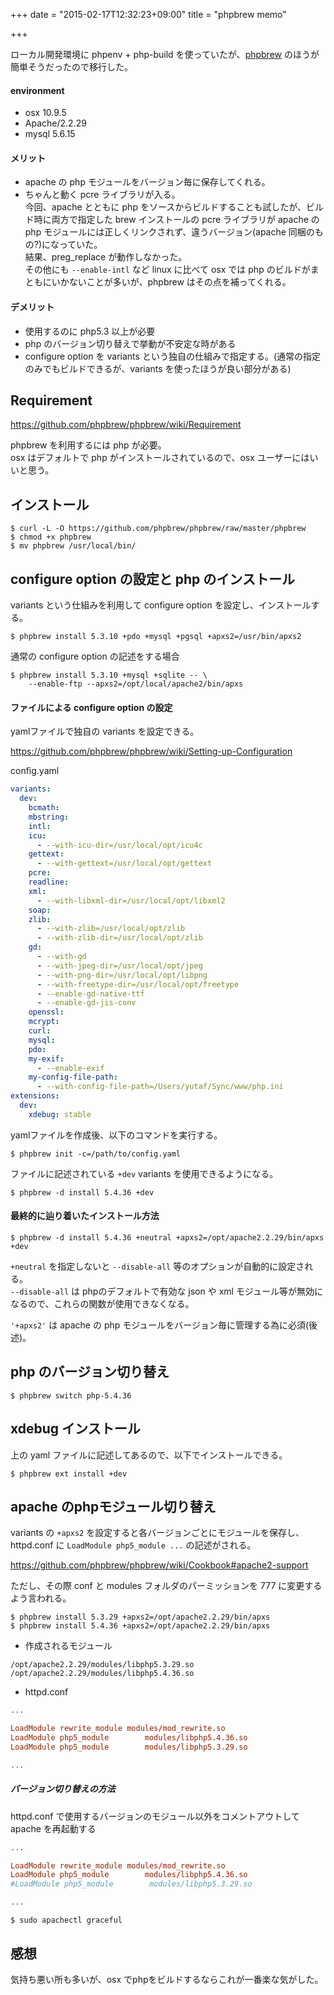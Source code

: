 +++
date = "2015-02-17T12:32:23+09:00"
title = "phpbrew memo"

+++

ローカル開発環境に phpenv + php-build を使っていたが、[phpbrew](https://github.com/phpbrew/phpbrew) のほうが簡単そうだったので移行した。

#### environment

* osx 10.9.5
* Apache/2.2.29
* mysql 5.6.15

#### メリット

* apache の php モジュールをバージョン毎に保存してくれる。
* ちゃんと動く pcre ライブラリが入る。  
今回、apache とともに php をソースからビルドすることも試したが、ビルド時に両方で指定した brew インストールの pcre ライブラリが apache の php モジュールには正しくリンクされず、違うバージョン(apache 同梱のもの?)になっていた。  
結果、preg_replace が動作しなかった。  
その他にも `--enable-intl` など linux に比べて osx では php のビルドがまともにいかないことが多いが、phpbrew はその点を補ってくれる。  

#### デメリット

* 使用するのに php5.3 以上が必要
* php のバージョン切り替えで挙動が不安定な時がある
* configure option を variants という独自の仕組みで指定する。(通常の指定のみでもビルドできるが、variants を使ったほうが良い部分がある)

## Requirement

<https://github.com/phpbrew/phpbrew/wiki/Requirement>

phpbrew を利用するには php が必要。  
osx はデフォルトで php がインストールされているので、osx ユーザーにはいいと思う。

## インストール

```
$ curl -L -O https://github.com/phpbrew/phpbrew/raw/master/phpbrew
$ chmod +x phpbrew
$ mv phpbrew /usr/local/bin/
```

## configure option の設定と php のインストール

variants という仕組みを利用して configure option を設定し、インストールする。

```
$ phpbrew install 5.3.10 +pdo +mysql +pgsql +apxs2=/usr/bin/apxs2
```

通常の configure option の記述をする場合

```
$ phpbrew install 5.3.10 +mysql +sqlite -- \
    --enable-ftp --apxs2=/opt/local/apache2/bin/apxs
```

#### ファイルによる configure option の設定

yamlファイルで独自の variants を設定できる。

<https://github.com/phpbrew/phpbrew/wiki/Setting-up-Configuration>

config.yaml

```yaml:config.yaml
variants:
  dev:
    bcmath:
    mbstring:
    intl:
    icu:
      - --with-icu-dir=/usr/local/opt/icu4c
    gettext:
      - --with-gettext=/usr/local/opt/gettext
    pcre:
    readline:
    xml:
      - --with-libxml-dir=/usr/local/opt/libxml2
    soap:
    zlib:
      - --with-zlib=/usr/local/opt/zlib
      - --with-zlib-dir=/usr/local/opt/zlib
    gd:
      - --with-gd
      - --with-jpeg-dir=/usr/local/opt/jpeg
      - --with-png-dir=/usr/local/opt/libpng
      - --with-freetype-dir=/usr/local/opt/freetype
      - --enable-gd-native-ttf
      - --enable-gd-jis-conv
    openssl:
    mcrypt:
    curl:
    mysql:
    pdo:
    my-exif:
      - --enable-exif
    my-config-file-path:
      - --with-config-file-path=/Users/yutaf/Sync/www/php.ini
extensions:
  dev:
    xdebug: stable
```

yamlファイルを作成後、以下のコマンドを実行する。

```
$ phpbrew init -c=/path/to/config.yaml
```

ファイルに記述されている `+dev` variants を使用できるようになる。

```
$ phpbrew -d install 5.4.36 +dev
```

#### 最終的に辿り着いたインストール方法

```
$ phpbrew -d install 5.4.36 +neutral +apxs2=/opt/apache2.2.29/bin/apxs +dev
```
`+neutral` を指定しないと `--disable-all` 等のオプションが自動的に設定される。  
`--disable-all` は phpのデフォルトで有効な json や xml モジュール等が無効になるので、これらの関数が使用できなくなる。  

`'+apxs2'` は apache の php モジュールをバージョン毎に管理する為に必須(後述)。

## php のバージョン切り替え

```
$ phpbrew switch php-5.4.36
```

## xdebug インストール

上の yaml ファイルに記述してあるので、以下でインストールできる。

```
$ phpbrew ext install +dev
```

## apache のphpモジュール切り替え

variants の `+apxs2` を設定すると各バージョンごとにモジュールを保存し、
httpd.conf に `LoadModule php5_module ...` の記述がされる。

<https://github.com/phpbrew/phpbrew/wiki/Cookbook#apache2-support>

ただし、その際 conf と modules フォルダのパーミッションを 777 に変更するよう言われる。

```
$ phpbrew install 5.3.29 +apxs2=/opt/apache2.2.29/bin/apxs
$ phpbrew install 5.4.36 +apxs2=/opt/apache2.2.29/bin/apxs
```

* 作成されるモジュール

```
/opt/apache2.2.29/modules/libphp5.3.29.so
/opt/apache2.2.29/modules/libphp5.4.36.so

```

* httpd.conf

```apacheconf:/opt/apache2.2.29/conf/httpd.conf
...

LoadModule rewrite_module modules/mod_rewrite.so
LoadModule php5_module        modules/libphp5.4.36.so
LoadModule php5_module        modules/libphp5.3.29.so

...
```

##### バージョン切り替えの方法

httpd.conf で使用するバージョンのモジュール以外をコメントアウトして apache を再起動する

```apacheconf:/opt/apache2.2.29/conf/httpd.conf
...

LoadModule rewrite_module modules/mod_rewrite.so
LoadModule php5_module        modules/libphp5.4.36.so
#LoadModule php5_module        modules/libphp5.3.29.so

...
```

```
$ sudo apachectl graceful
```
## 感想

気持ち悪い所も多いが、osx でphpをビルドするならこれが一番楽な気がした。
